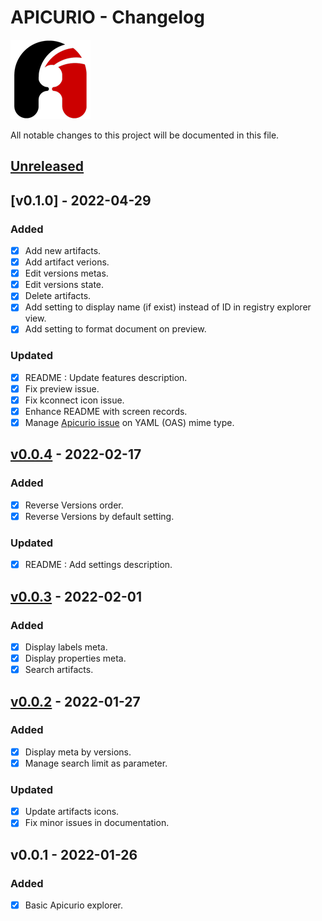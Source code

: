 # APICURIO - Changelog

![Apicurio](/resources/apicurio_icon.png)

All notable changes to this project will be documented in this file.

## [Unreleased]

## [v0.1.0] - 2022-04-29

### Added

- [x] Add new artifacts.
- [x] Add artifact verions.
- [x] Edit versions metas.
- [x] Edit versions state.
- [x] Delete artifacts.
- [x] Add setting to display name (if exist) instead of ID in registry explorer view.
- [x] Add setting to format document on preview.

### Updated

- [x] README : Update features description.
- [x] Fix preview issue.
- [x] Fix kconnect icon issue.
- [x] Enhance README with screen records.
- [x] Manage [Apicurio issue](https://github.com/Apicurio/apicurio-registry/issues/2143) on YAML (OAS) mime type.

## [v0.0.4] - 2022-02-17

### Added

- [x] Reverse Versions order.
- [x] Reverse Versions by default setting.

### Updated

- [x] README : Add settings description.

## [v0.0.3] - 2022-02-01

### Added

- [x] Display labels meta.
- [x] Display properties meta.
- [x] Search artifacts.

## [v0.0.2] - 2022-01-27

### Added

- [x] Display meta by versions.
- [x] Manage search limit as parameter.

### Updated

- [x] Update artifacts icons.
- [x] Fix minor issues in documentation.

## v0.0.1 - 2022-01-26

### Added

- [x] Basic Apicurio explorer.

[unreleased]: <https://github.com/jetmartin/apicurio/compare/v0.1.0...HEAD>
[c0.1.0]: <https://github.com/jetmartin/apicurio/compare/v0.0.4...v0.1.0>
[v0.0.4]: <https://github.com/jetmartin/apicurio/compare/v0.0.3...v0.0.4>
[v0.0.3]: <https://github.com/jetmartin/apicurio/compare/v0.0.2...v0.0.3>
[v0.0.2]: <https://github.com/jetmartin/apicurio/compare/v0.0.1...v0.0.2>

